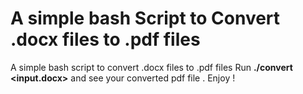 # A simple bash Script to Convert .docx files to .pdf files


A simple bash script to convert .docx files to .pdf files
Run **./convert <input.docx>** and see your converted pdf file . 
Enjoy ! 
